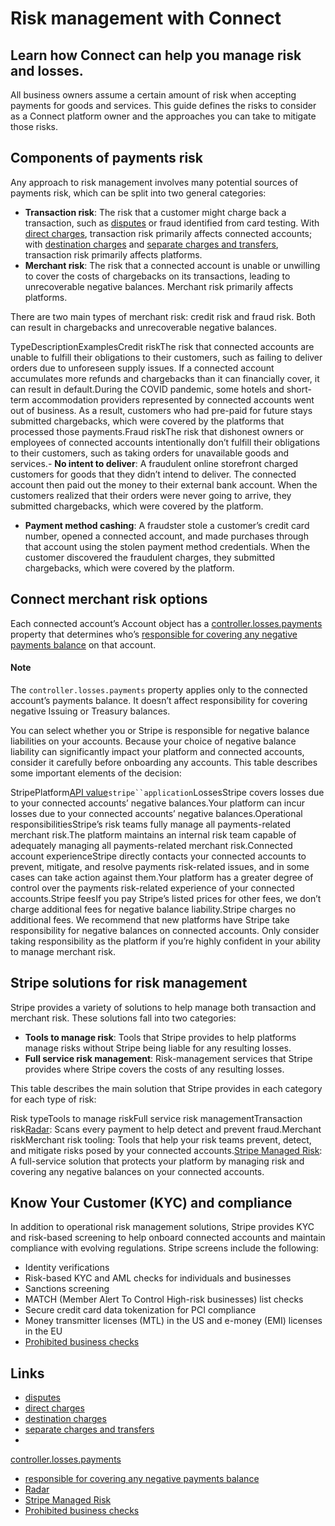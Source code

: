 # Risk management with Connect

## Learn how Connect can help you manage risk and losses.

All business owners assume a certain amount of risk when accepting payments for
goods and services. This guide defines the risks to consider as a Connect
platform owner and the approaches you can take to mitigate those risks.

## Components of payments risk

Any approach to risk management involves many potential sources of payments
risk, which can be split into two general categories:

- **Transaction risk**: The risk that a customer might charge back a
transaction, such as [disputes](https://docs.stripe.com/disputes) or fraud
identified from card testing. With [direct
charges](https://docs.stripe.com/connect/direct-charges), transaction risk
primarily affects connected accounts; with [destination
charges](https://docs.stripe.com/connect/destination-charges) and [separate
charges and
transfers](https://docs.stripe.com/connect/separate-charges-and-transfers),
transaction risk primarily affects platforms.
- **Merchant risk**: The risk that a connected account is unable or unwilling to
cover the costs of chargebacks on its transactions, leading to unrecoverable
negative balances. Merchant risk primarily affects platforms.

There are two main types of merchant risk: credit risk and fraud risk. Both can
result in chargebacks and unrecoverable negative balances.

TypeDescriptionExamplesCredit riskThe risk that connected accounts are unable to
fulfill their obligations to their customers, such as failing to deliver orders
due to unforeseen supply issues. If a connected account accumulates more refunds
and chargebacks than it can financially cover, it can result in default.During
the COVID pandemic, some hotels and short-term accommodation providers
represented by connected accounts went out of business. As a result, customers
who had pre-paid for future stays submitted chargebacks, which were covered by
the platforms that processed those payments.Fraud riskThe risk that dishonest
owners or employees of connected accounts intentionally don’t fulfill their
obligations to their customers, such as taking orders for unavailable goods and
services.- **No intent to deliver**: A fraudulent online storefront charged
customers for goods that they didn’t intend to deliver. The connected account
then paid out the money to their external bank account. When the customers
realized that their orders were never going to arrive, they submitted
chargebacks, which were covered by the platform.
- **Payment method cashing**: A fraudster stole a customer’s credit card number,
opened a connected account, and made purchases through that account using the
stolen payment method credentials. When the customer discovered the fraudulent
charges, they submitted chargebacks, which were covered by the platform.

## Connect merchant risk options

Each connected account’s Account object has a
[controller.losses.payments](https://docs.stripe.com/api/accounts/object#account_object-controller-losses-payments)
property that determines who’s [responsible for covering any negative payments
balance](https://docs.stripe.com/connect/risk-management) on that account.

#### Note

The `controller.losses.payments` property applies only to the connected
account’s payments balance. It doesn’t affect responsibility for covering
negative Issuing or Treasury balances.

You can select whether you or Stripe is responsible for negative balance
liabilities on your accounts. Because your choice of negative balance liability
can significantly impact your platform and connected accounts, consider it
carefully before onboarding any accounts. This table describes some important
elements of the decision:

StripePlatform[API
value](https://docs.stripe.com/api/accounts/object#account_object-controller-losses-payments)`stripe``application`LossesStripe
covers losses due to your connected accounts’ negative balances.Your platform
can incur losses due to your connected accounts’ negative balances.Operational
responsibilitiesStripe’s risk teams fully manage all payments-related merchant
risk.The platform maintains an internal risk team capable of adequately managing
all payments-related merchant risk.Connected account experienceStripe directly
contacts your connected accounts to prevent, mitigate, and resolve payments
risk-related issues, and in some cases can take action against them.Your
platform has a greater degree of control over the payments risk-related
experience of your connected accounts.Stripe feesIf you pay Stripe’s listed
prices for other fees, we don’t charge additional fees for negative balance
liability.Stripe charges no additional fees.
We recommend that new platforms have Stripe take responsibility for negative
balances on connected accounts. Only consider taking responsibility as the
platform if you’re highly confident in your ability to manage merchant risk.

## Stripe solutions for risk management

Stripe provides a variety of solutions to help manage both transaction and
merchant risk. These solutions fall into two categories:

- **Tools to manage risk**: Tools that Stripe provides to help platforms manage
risks without Stripe being liable for any resulting losses.
- **Full service risk management**: Risk-management services that Stripe
provides where Stripe covers the costs of any resulting losses.

This table describes the main solution that Stripe provides in each category for
each type of risk:

Risk typeTools to manage riskFull service risk managementTransaction
risk[Radar](https://docs.stripe.com/radar): Scans every payment to help detect
and prevent fraud.Merchant riskMerchant risk tooling: Tools that help your risk
teams prevent, detect, and mitigate risks posed by your connected
accounts.[Stripe Managed
Risk](https://docs.stripe.com/connect/risk-management/managed-risk): A
full-service solution that protects your platform by managing risk and covering
any negative balances on your connected accounts.
## Know Your Customer (KYC) and compliance

In addition to operational risk management solutions, Stripe provides KYC and
risk-based screening to help onboard connected accounts and maintain compliance
with evolving regulations. Stripe screens include the following:

- Identity verifications
- Risk-based KYC and AML checks for individuals and businesses
- Sanctions screening
- MATCH (Member Alert To Control High-risk businesses) list checks
- Secure credit card data tokenization for PCI compliance
- Money transmitter licenses (MTL) in the US and e-money (EMI) licenses in the
EU
- [Prohibited business checks](https://stripe.com/legal/restricted-businesses)

## Links

- [disputes](https://docs.stripe.com/disputes)
- [direct charges](https://docs.stripe.com/connect/direct-charges)
- [destination charges](https://docs.stripe.com/connect/destination-charges)
- [separate charges and
transfers](https://docs.stripe.com/connect/separate-charges-and-transfers)
-
[controller.losses.payments](https://docs.stripe.com/api/accounts/object#account_object-controller-losses-payments)
- [responsible for covering any negative payments
balance](https://docs.stripe.com/connect/risk-management)
- [Radar](https://docs.stripe.com/radar)
- [Stripe Managed
Risk](https://docs.stripe.com/connect/risk-management/managed-risk)
- [Prohibited business checks](https://stripe.com/legal/restricted-businesses)